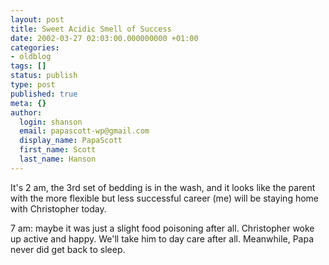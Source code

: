 ```yaml
---
layout: post
title: Sweet Acidic Smell of Success
date: 2002-03-27 02:03:00.000000000 +01:00
categories:
- oldblog
tags: []
status: publish
type: post
published: true
meta: {}
author:
  login: shanson
  email: papascott-wp@gmail.com
  display_name: PapaScott
  first_name: Scott
  last_name: Hanson
---
```

<p>It's 2 am, the 3rd set of bedding is in the wash, and it looks like the parent with the more flexible but less successful career (me) will be staying home with Christopher today.</p>
<p>7 am: maybe it was just a slight food poisoning after all. Christopher woke up active and happy. We'll take him to day care after all. Meanwhile, Papa never did get back to sleep.</p>
